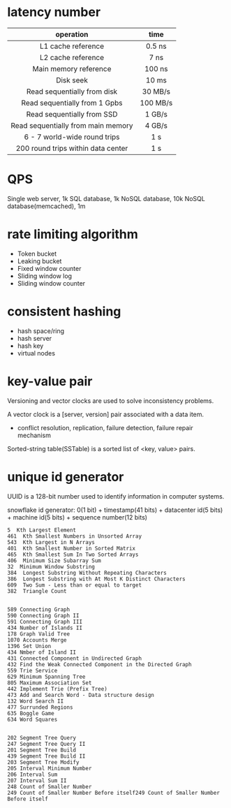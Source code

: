 # latency number

| operation                          | time     |
| :--------------------------------: | :------: |
| L1 cache reference                 | 0.5 ns   |
| L2 cache reference                 | 7 ns     |
| Main memory reference              | 100 ns   |
| Disk seek                          | 10 ms    |
| Read sequentially from disk        | 30 MB/s  |
| Read sequentially from 1 Gpbs      | 100 MB/s |
| Read sequentially from SSD         | 1 GB/s   |
| Read sequentially from main memory | 4 GB/s   |
| 6 - 7 world-wide round trips       | 1 s      |
| 200 round trips within data center | 1 s      |


# QPS

Single web server, 1k
SQL database, 1k
NoSQL database, 10k
NoSQL database(memcached), 1m


# rate limiting algorithm
* Token bucket
* Leaking bucket
* Fixed window counter
* Sliding window log
* Sliding window counter


# consistent hashing
* hash space/ring
* hash server
* hash key
* virtual nodes

# key-value pair

Versioning and vector clocks are used to solve inconsistency problems.

A vector clock is a [server, version] pair associated with a data item.

* conflict resolution, replication, failure detection, failure repair mechanism 

Sorted-string table(SSTable) is a sorted list of <key, value> pairs.


# unique id generator

UUID is a 128-bit number used to identify information in computer systems. 

snowflake id generator: 0(1 bit) + timestamp(41 bits) + datacenter id(5 bits) + machine id(5 bits) + sequence number(12 bits)



```
5  Kth Largest Element
461  Kth Smallest Numbers in Unsorted Array
543  Kth Largest in N Arrays
401  Kth Smallest Number in Sorted Matrix
465  Kth Smallest Sum In Two Sorted Arrays
406  Minimum Size Subarray Sum
32  Minimum Window Substring
384  Longest Substring Without Repeating Characters
386  Longest Substring with At Most K Distinct Characters
609  Two Sum - Less than or equal to target
382  Triangle Count


589 Connecting Graph
590 Connecting Graph II
591 Connecting Graph III
434 Number of Islands II
178 Graph Valid Tree
1070 Accounts Merge
1396 Set Union
434 Nmber of Island II
431 Connected Component in Undirected Graph
432 Find the Weak Connected Component in the Directed Graph
559 Trie Service
629 Minimum Spanning Tree
805 Maximum Association Set
442 Implement Trie (Prefix Tree)
473 Add and Search Word - Data structure design
132 Word Search II
477 Surrunded Regions
635 Boggle Game
634 Word Squares


202 Segment Tree Query
247 Segment Tree Query II
201 Segment Tree Build
439 Segment Tree Build II
203 Segment Tree Modify
205 Interval Minimum Number
206 Interval Sum
207 Interval Sum II
248 Count of Smaller Number
249 Count of Smaller Number Before itself249 Count of Smaller Number Before itself


```
